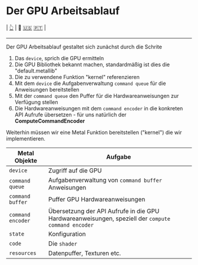 # Der GPU Arbeitsablauf

| [👆](../README.de.md) | 🫵 [🇺🇸](README.md) [🇵🇹](README.pt.md) |

---

Der GPU Arbeitsablauf gestaltet sich zunächst durch die Schrite
1. Das `device`, sprich die GPU ermitteln
1. Die GPU Bibliothek bekannt machen, standardmäßig ist dies die "default.metallib"
1. Die zu verwendene Funktion "kernel" referenzieren
1. Mit dem `device` die Aufgabenverwaltung `command queue` für die Anweisungen bereitstellen
1. Mit der `command queue` den Puffer für die Hardwareanweisungen zur Verfügung stellen
1. Die Hardwareanweisungen mit dem `command encoder` in die konkreten API Aufrufe übersetzen - für uns natürlich der **ComputeCommandEncoder**

Weiterhin müssen wir eine Metal Funktion bereitstellen ("kernel") die wir implementieren.

| Metal Objekte | Aufgabe |
| --- | --- |
| `device` | Zugriff auf die GPU |
| `command queue` | Aufgabenverwaltung von `command buffer` Anweisungen |
| `command buffer` | Puffer GPU Hardwareanweisungen |
| `command encoder` | Übersetzung der API Aufrufe in die GPU Hardwareanweisungen, speziell der `compute command encoder` |
| `state` | Konfiguration |
| `code` | Die `shader` |
| `resources` | Datenpuffer, Texturen etc. |
